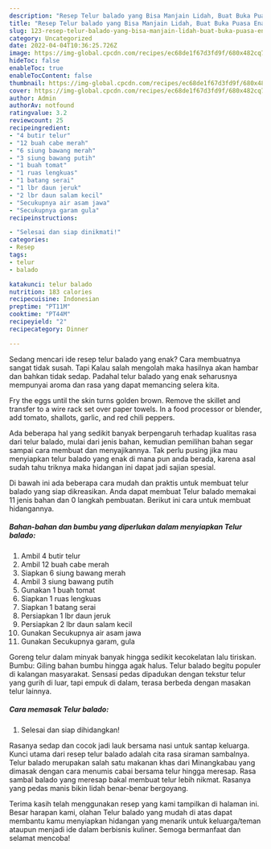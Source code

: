 ```yaml
---
description: "Resep Telur balado yang Bisa Manjain Lidah, Buat Buka Puasa Enak Banget"
title: "Resep Telur balado yang Bisa Manjain Lidah, Buat Buka Puasa Enak Banget"
slug: 123-resep-telur-balado-yang-bisa-manjain-lidah-buat-buka-puasa-enak-banget
category: Uncategorized
date: 2022-04-04T10:36:25.726Z
image: https://img-global.cpcdn.com/recipes/ec68de1f67d3fd9f/680x482cq70/telur-balado-foto-resep-utama.jpg
hideToc: false
enableToc: true
enableTocContent: false
thumbnail: https://img-global.cpcdn.com/recipes/ec68de1f67d3fd9f/680x482cq70/telur-balado-foto-resep-utama.jpg
cover: https://img-global.cpcdn.com/recipes/ec68de1f67d3fd9f/680x482cq70/telur-balado-foto-resep-utama.jpg
author: Admin
authorAv: notfound
ratingvalue: 3.2
reviewcount: 25
recipeingredient:
- "4 butir telur"
- "12 buah cabe merah"
- "6 siung bawang merah"
- "3 siung bawang putih"
- "1 buah tomat"
- "1 ruas lengkuas"
- "1 batang serai"
- "1 lbr daun jeruk"
- "2 lbr daun salam kecil"
- "Secukupnya air asam jawa"
- "Secukupnya garam gula"
recipeinstructions:

- "Selesai dan siap dinikmati!"
categories:
- Resep
tags:
- telur
- balado

katakunci: telur balado 
nutrition: 183 calories
recipecuisine: Indonesian
preptime: "PT11M"
cooktime: "PT44M"
recipeyield: "2"
recipecategory: Dinner

---
```



Sedang mencari ide resep telur balado yang enak? Cara membuatnya sangat tidak susah. Tapi Kalau salah mengolah maka hasilnya akan hambar dan bahkan tidak sedap. Padahal telur balado yang enak seharusnya mempunyai aroma dan rasa yang dapat memancing selera kita.


Fry the eggs until the skin turns golden brown. Remove the skillet and transfer to a wire rack set over paper towels. In a food processor or blender, add tomato, shallots, garlic, and red chili peppers.

Ada beberapa hal yang sedikit banyak berpengaruh terhadap kualitas rasa dari telur balado, mulai dari jenis bahan, kemudian pemilihan bahan segar sampai cara membuat dan menyajikannya. Tak perlu pusing jika mau menyiapkan telur balado yang enak di mana pun anda berada, karena asal sudah tahu triknya maka hidangan ini dapat jadi sajian spesial.


Di bawah ini ada beberapa cara mudah dan praktis untuk membuat telur balado yang siap dikreasikan. Anda dapat membuat Telur balado memakai 11 jenis bahan dan 0 langkah pembuatan. Berikut ini cara untuk membuat hidangannya.

<!--inarticleads1-->

##### Bahan-bahan dan bumbu yang diperlukan dalam menyiapkan Telur balado:

1. Ambil 4 butir telur
1. Ambil 12 buah cabe merah
1. Siapkan 6 siung bawang merah
1. Ambil 3 siung bawang putih
1. Gunakan 1 buah tomat
1. Siapkan 1 ruas lengkuas
1. Siapkan 1 batang serai
1. Persiapkan 1 lbr daun jeruk
1. Persiapkan 2 lbr daun salam kecil
1. Gunakan Secukupnya air asam jawa
1. Gunakan Secukupnya garam, gula


Goreng telur dalam minyak banyak hingga sedikit kecokelatan lalu tiriskan. Bumbu: Giling bahan bumbu hingga agak halus. Telur balado begitu populer di kalangan masyarakat. Sensasi pedas dipadukan dengan tekstur telur yang gurih di luar, tapi empuk di dalam, terasa berbeda dengan masakan telur lainnya. 

<!--inarticleads2-->

##### Cara memasak Telur balado:


1. Selesai dan siap dihidangkan!

Rasanya sedap dan cocok jadi lauk bersama nasi untuk santap keluarga. Kunci utama dari resep telur balado adalah cita rasa siraman sambalnya. Telur balado merupakan salah satu makanan khas dari Minangkabau yang dimasak dengan cara menumis cabai bersama telur hingga meresap. Rasa sambal balado yang meresap bakal membuat telur lebih nikmat. Rasanya yang pedas manis bikin lidah benar-benar bergoyang. 

Terima kasih telah menggunakan resep yang kami tampilkan di halaman ini. Besar harapan kami, olahan Telur balado yang mudah di atas dapat membantu kamu menyiapkan hidangan yang menarik untuk keluarga/teman ataupun menjadi ide dalam berbisnis kuliner. Semoga bermanfaat dan selamat mencoba!
